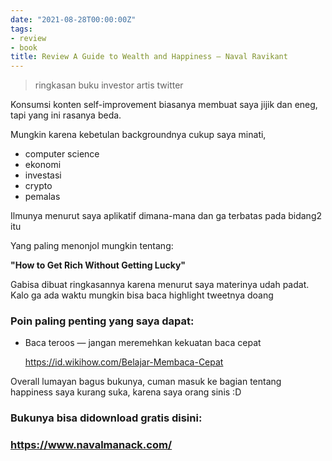 ```yaml
---
date: "2021-08-28T00:00:00Z"
tags:
- review
- book
title: Review A Guide to Wealth and Happiness — Naval Ravikant
---
```


> ringkasan buku investor artis twitter

Konsumsi konten self-improvement biasanya membuat saya jijik dan eneg, tapi yang ini rasanya beda. 

Mungkin karena kebetulan backgroundnya cukup saya minati, 

- computer science
- ekonomi
- investasi
- crypto
- pemalas

Ilmunya menurut saya aplikatif dimana-mana dan ga terbatas pada bidang2 itu

Yang paling menonjol mungkin tentang: 

**"How to Get Rich Without Getting Lucky"**



Gabisa dibuat ringkasannya karena menurut saya materinya udah padat. Kalo ga ada waktu mungkin bisa baca highlight tweetnya doang

### **Poin paling penting yang saya dapat:**

- Baca teroos — jangan meremehkan kekuatan baca cepat

  https://id.wikihow.com/Belajar-Membaca-Cepat



Overall lumayan bagus bukunya, cuman masuk ke bagian tentang happiness saya kurang suka, karena saya orang sinis :D



### Bukunya bisa didownload gratis disini:

### https://www.navalmanack.com/
